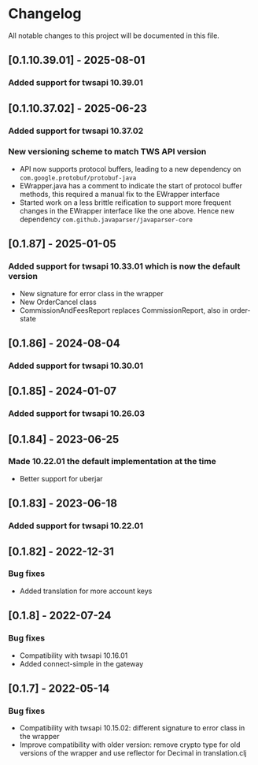 # Changelog
All notable changes to this project will be documented in this file.

## [0.1.10.39.01] - 2025-08-01
### Added support for twsapi 10.39.01

## [0.1.10.37.02] - 2025-06-23
### Added support for twsapi 10.37.02
### New versioning scheme to match TWS API version
- API now supports protocol buffers, leading to a new dependency on `com.google.protobuf/protobuf-java`
- EWrapper.java has a comment to indicate the start of protocol buffer methods, this required a manual fix to the EWrapper interface
- Started work on a less brittle reification to support more frequent changes in the EWrapper interface like the one above. Hence new dependency `com.github.javaparser/javaparser-core`

## [0.1.87] - 2025-01-05
### Added support for twsapi 10.33.01 which is now the default version
- New signature for error class in the wrapper
- New OrderCancel class
- CommissionAndFeesReport replaces CommissionReport, also in order-state

## [0.1.86] - 2024-08-04
### Added support for twsapi 10.30.01

## [0.1.85] - 2024-01-07
### Added support for twsapi 10.26.03

## [0.1.84] - 2023-06-25
### Made 10.22.01 the default implementation at the time
- Better support for uberjar

## [0.1.83] - 2023-06-18
### Added support for twsapi 10.22.01

## [0.1.82] - 2022-12-31
### Bug fixes
- Added translation for more account keys

## [0.1.8] - 2022-07-24
### Bug fixes
- Compatibility with twsapi 10.16.01
- Added connect-simple in the gateway

## [0.1.7] - 2022-05-14
### Bug fixes
- Compatibility with twsapi 10.15.02: different signature to error class in the wrapper
- Improve compatibility with older version: remove crypto type for old versions of the wrapper and use reflector for Decimal in translation.clj